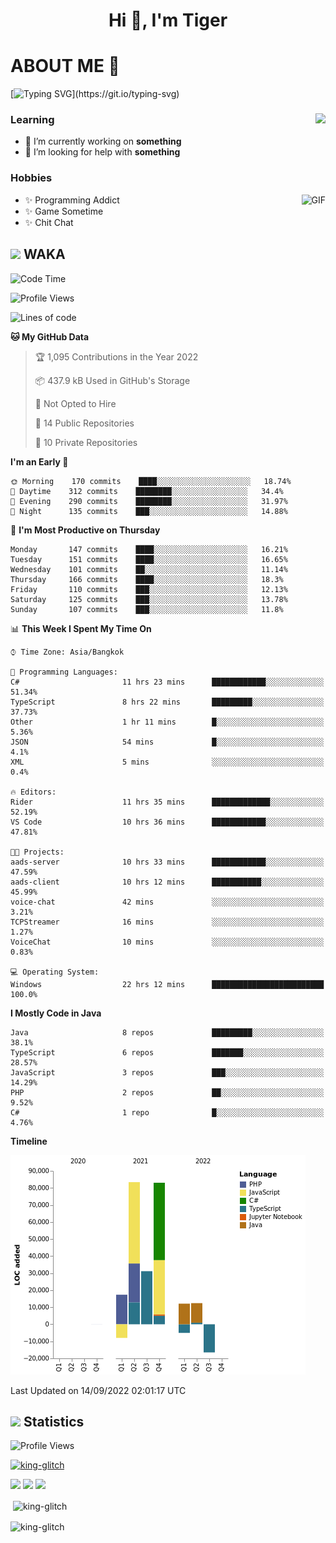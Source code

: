 <h1 align="center">Hi 👋, I'm Tiger</h1>




# ABOUT ME 💬

[![Typing SVG](https://readme-typing-svg.herokuapp.com?color=22F771&vCenter=true&lines=A+perssionate+developer+from+nowhere.)](https://git.io/typing-svg)

<div>
 <img align="right" src="https://spotify-github-profile.vercel.app/api/view?uid=12129734423&cover_image=false&theme=default&bar_color=22d016&bar_color_cover=true" />
 <h3>Learning</h3>
 
 <ul>
  <li>🔭 I’m currently working on <b>something</b></li>
  <li>🤝 I’m looking for help with <b>something</b></li>
 </ul>
 
</div>
<div>
 <h3>Hobbies</h3>
 <img align="right" height="475px"  alt="GIF" src="https://i.pinimg.com/originals/1f/b7/db/1fb7dbee557e5ed509f7517da8a84d58.gif" />
 <ul>
  <li>✨ Programming Addict</li>
  <li>✨ Game Sometime</li>
  <li>✨ Chit Chat</li>
 </ul>
 
</div>



## <img height="40" src="https://raw.githubusercontent.com/innng/innng/master/assets/kyubey.gif"/> WAKA

<!--START_SECTION:waka-->
![Code Time](http://img.shields.io/badge/Code%20Time-1%2C048%20hrs%2055%20mins-blue)

![Profile Views](http://img.shields.io/badge/Profile%20Views-1-blue)

![Lines of code](https://img.shields.io/badge/From%20Hello%20World%20I%27ve%20Written-210%20Thousand%20lines%20of%20code-blue)

**🐱 My GitHub Data** 

> 🏆 1,095 Contributions in the Year 2022
 > 
> 📦 437.9 kB Used in GitHub's Storage 
 > 
> 🚫 Not Opted to Hire
 > 
> 📜 14 Public Repositories 
 > 
> 🔑 10 Private Repositories  
 > 
**I'm an Early 🐤** 

```text
🌞 Morning    170 commits    ████░░░░░░░░░░░░░░░░░░░░░   18.74% 
🌆 Daytime    312 commits    ████████░░░░░░░░░░░░░░░░░   34.4% 
🌃 Evening    290 commits    ████████░░░░░░░░░░░░░░░░░   31.97% 
🌙 Night      135 commits    ███░░░░░░░░░░░░░░░░░░░░░░   14.88%

```
📅 **I'm Most Productive on Thursday** 

```text
Monday       147 commits    ████░░░░░░░░░░░░░░░░░░░░░   16.21% 
Tuesday      151 commits    ████░░░░░░░░░░░░░░░░░░░░░   16.65% 
Wednesday    101 commits    ██░░░░░░░░░░░░░░░░░░░░░░░   11.14% 
Thursday     166 commits    ████░░░░░░░░░░░░░░░░░░░░░   18.3% 
Friday       110 commits    ███░░░░░░░░░░░░░░░░░░░░░░   12.13% 
Saturday     125 commits    ███░░░░░░░░░░░░░░░░░░░░░░   13.78% 
Sunday       107 commits    ███░░░░░░░░░░░░░░░░░░░░░░   11.8%

```


📊 **This Week I Spent My Time On** 

```text
⌚︎ Time Zone: Asia/Bangkok

💬 Programming Languages: 
C#                       11 hrs 23 mins      ████████████░░░░░░░░░░░░░   51.34% 
TypeScript               8 hrs 22 mins       █████████░░░░░░░░░░░░░░░░   37.73% 
Other                    1 hr 11 mins        █░░░░░░░░░░░░░░░░░░░░░░░░   5.36% 
JSON                     54 mins             █░░░░░░░░░░░░░░░░░░░░░░░░   4.1% 
XML                      5 mins              ░░░░░░░░░░░░░░░░░░░░░░░░░   0.4%

🔥 Editors: 
Rider                    11 hrs 35 mins      █████████████░░░░░░░░░░░░   52.19% 
VS Code                  10 hrs 36 mins      ████████████░░░░░░░░░░░░░   47.81%

🐱‍💻 Projects: 
aads-server              10 hrs 33 mins      ████████████░░░░░░░░░░░░░   47.59% 
aads-client              10 hrs 12 mins      ███████████░░░░░░░░░░░░░░   45.99% 
voice-chat               42 mins             ░░░░░░░░░░░░░░░░░░░░░░░░░   3.21% 
TCPStreamer              16 mins             ░░░░░░░░░░░░░░░░░░░░░░░░░   1.27% 
VoiceChat                10 mins             ░░░░░░░░░░░░░░░░░░░░░░░░░   0.83%

💻 Operating System: 
Windows                  22 hrs 12 mins      █████████████████████████   100.0%

```

**I Mostly Code in Java** 

```text
Java                     8 repos             █████████░░░░░░░░░░░░░░░░   38.1% 
TypeScript               6 repos             ███████░░░░░░░░░░░░░░░░░░   28.57% 
JavaScript               3 repos             ███░░░░░░░░░░░░░░░░░░░░░░   14.29% 
PHP                      2 repos             ██░░░░░░░░░░░░░░░░░░░░░░░   9.52% 
C#                       1 repo              █░░░░░░░░░░░░░░░░░░░░░░░░   4.76%

```


**Timeline**

![Chart not found](https://raw.githubusercontent.com/king-glitch/king-glitch/main/charts/bar_graph.png) 


 Last Updated on 14/09/2022 02:01:17 UTC
<!--END_SECTION:waka-->
## <img height="40" src="https://raw.githubusercontent.com/innng/innng/master/assets/kyubey.gif"/> Statistics
![Profile Views](https://komarev.com/ghpvc/?username=king-glitch)  

<p align="left"> 
 <a href="https://github.com/ryo-ma/github-profile-trophy">
  <img src="https://github-profile-trophy.vercel.app/?username=king-glitch&theme=dracula" alt="king-glitch" />
 </a> </p>

![](https://github-profile-summary-cards.vercel.app/api/cards/profile-details?username=king-glitch&theme=dracula)
![](https://github-profile-summary-cards.vercel.app/api/cards/stats?username=king-glitch&theme=dracula) 
![](https://github-profile-summary-cards.vercel.app/api/cards/productive-time?username=king-glitch&theme=dracula)


<p>&nbsp;<img align="center" src="https://github-readme-stats.vercel.app/api?username=king-glitch&theme=dracula" alt="king-glitch" /></p>

<p><img align="center" src="https://github-readme-streak-stats.herokuapp.com/?user=king-glitch&theme=dracula" alt="king-glitch" /></p>
